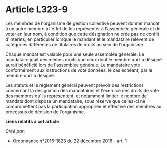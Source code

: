 # Article L323-9

Les membres de l'organisme de gestion collective peuvent donner mandat à un autre membre à l'effet de les représenter à
l'assemblée générale et de voter en leur nom, à condition que cette désignation ne crée pas de conflit d'intérêts, en
particulier lorsque le mandant et le mandataire relèvent de catégories différentes de titulaires de droits au sein de
l'organisme. 

Chaque mandat est valable pour une seule assemblée générale. Le mandataire jouit des mêmes droits que ceux dont le membre qui
l'a désigné aurait bénéficié lors de l'assemblée générale. Le mandataire vote conformément aux instructions de vote données,
le cas échéant, par le membre qui l'a désigné. 

Les statuts et le règlement général peuvent prévoir des restrictions concernant la désignation des mandataires et l'exercice
des droits de vote des membres qu'ils représentent, et notamment limiter le nombre de mandats dont dispose un mandataire,
sous réserve que celles-ci ne compromettent pas la participation appropriée et effective des membres au processus de décision
de l'organisme.

**Liens relatifs à cet article**

_Créé par_:

  - Ordonnance n°2016-1823 du 22 décembre 2016 - art. 1
